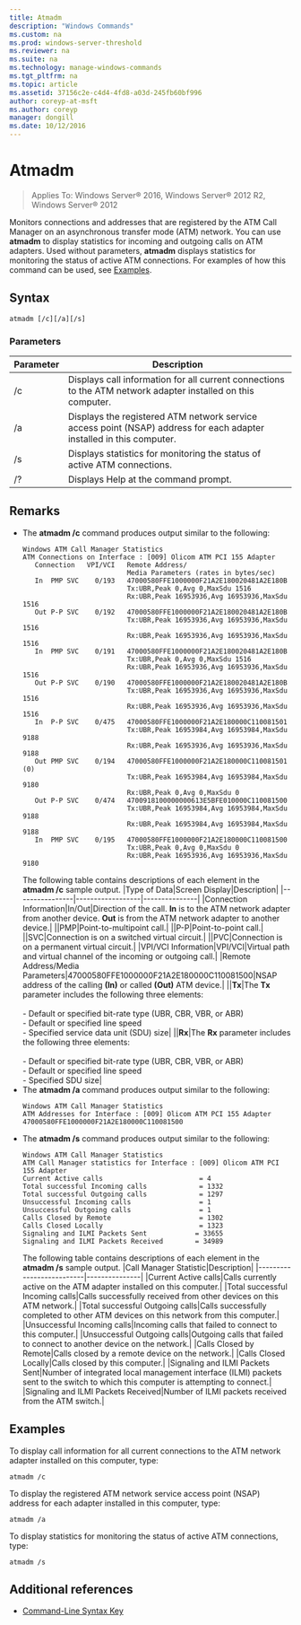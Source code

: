 ```yaml
---
title: Atmadm
description: "Windows Commands"
ms.custom: na
ms.prod: windows-server-threshold
ms.reviewer: na
ms.suite: na
ms.technology: manage-windows-commands
ms.tgt_pltfrm: na
ms.topic: article
ms.assetid: 37156c2e-c4d4-4fd8-a03d-245fb60bf996
author: coreyp-at-msft
ms.author: coreyp
manager: dongill
ms.date: 10/12/2016
---
```


# Atmadm

>Applies To: Windows Server&reg; 2016, Windows Server&reg; 2012 R2, Windows Server&reg; 2012

Monitors connections and addresses that are registered by the ATM Call Manager on an asynchronous transfer mode (ATM) network. You can use **atmadm** to display statistics for incoming and outgoing calls on ATM adapters. Used without parameters, **atmadm** displays statistics for monitoring the status of active ATM connections. For examples of how this command can be used, see [Examples](assetId:///c6d43992-8243-4f0a-8605-3152c8a8fe9a#BKMK_Examples).
## Syntax
```
atmadm [/c][/a][/s]
```
### Parameters
|Parameter|Description|
|-------------|---------------|
|/c|Displays call information for all current connections to the ATM network adapter installed on this computer.|
|/a|Displays the registered ATM network service access point (NSAP) address for each adapter installed in this computer.|
|/s|Displays statistics for monitoring the status of active ATM connections.|
|/?|Displays Help at the command prompt.|
## Remarks
-   The **atmadm /c** command produces output similar to the following:
    ```
    Windows ATM Call Manager Statistics
    ATM Connections on Interface : [009] Olicom ATM PCI 155 Adapter
       Connection   VPI/VCI   Remote Address/
                              Media Parameters (rates in bytes/sec)
       In  PMP SVC    0/193   47000580FFE1000000F21A2E180020481A2E180B
                              Tx:UBR,Peak 0,Avg 0,MaxSdu 1516
                              Rx:UBR,Peak 16953936,Avg 16953936,MaxSdu 1516
       Out P-P SVC    0/192   47000580FFE1000000F21A2E180020481A2E180B
                              Tx:UBR,Peak 16953936,Avg 16953936,MaxSdu 1516
                              Rx:UBR,Peak 16953936,Avg 16953936,MaxSdu 1516
       In  PMP SVC    0/191   47000580FFE1000000F21A2E180020481A2E180B
                              Tx:UBR,Peak 0,Avg 0,MaxSdu 1516
                              Rx:UBR,Peak 16953936,Avg 16953936,MaxSdu 1516
       Out P-P SVC    0/190   47000580FFE1000000F21A2E180020481A2E180B
                              Tx:UBR,Peak 16953936,Avg 16953936,MaxSdu 1516
                              Rx:UBR,Peak 16953936,Avg 16953936,MaxSdu 1516
       In  P-P SVC    0/475   47000580FFE1000000F21A2E180000C110081501
                              Tx:UBR,Peak 16953984,Avg 16953984,MaxSdu 9188
                              Rx:UBR,Peak 16953936,Avg 16953936,MaxSdu 9188
       Out PMP SVC    0/194   47000580FFE1000000F21A2E180000C110081501 (0)
                              Tx:UBR,Peak 16953984,Avg 16953984,MaxSdu 9180
                              Rx:UBR,Peak 0,Avg 0,MaxSdu 0
       Out P-P SVC    0/474   4700918100000000613E5BFE010000C110081500
                              Tx:UBR,Peak 16953984,Avg 16953984,MaxSdu 9188
                              Rx:UBR,Peak 16953984,Avg 16953984,MaxSdu 9188
       In  PMP SVC    0/195   47000580FFE1000000F21A2E180000C110081500
                              Tx:UBR,Peak 0,Avg 0,MaxSdu 0
                              Rx:UBR,Peak 16953936,Avg 16953936,MaxSdu 9180
    ```
    The following table contains descriptions of each element in the **atmadm /c** sample output.
    |Type of Data|Screen Display|Description|
    |----------------|------------------|---------------|
    |Connection Information|In/Out|Direction of the call.  **In** is to the ATM network adapter from another device.  **Out** is from the ATM network adapter to another device.|
    ||PMP|Point-to-multipoint call.|
    ||P-P|Point-to-point call.|
    ||SVC|Connection is on a switched virtual circuit.|
    ||PVC|Connection is on a permanent virtual circuit.|
    |VPI/VCI Information|VPI/VCI|Virtual path and virtual channel of the incoming or outgoing call.|
    |Remote Address/Media Parameters|47000580FFE1000000F21A2E180000C110081500|NSAP address of the calling **(In)** or called **(Out)** ATM device.|
    ||**Tx**|The **Tx** parameter includes the following three elements:<br /><br />-   Default or specified bit-rate type (UBR, CBR, VBR, or ABR)<br />-   Default or specified line speed<br />-   Specified service data unit (SDU) size|
    ||**Rx**|The **Rx** parameter includes the following three elements:<br /><br />-   Default or specified bit-rate type (UBR, CBR, VBR, or ABR)<br />-   Default or specified line speed<br />-   Specified SDU size|
-   The **atmadm /a** command produces output similar to the following:
    ```
    Windows ATM Call Manager Statistics
    ATM Addresses for Interface : [009] Olicom ATM PCI 155 Adapter
    47000580FFE1000000F21A2E180000C110081500
    ```
-   The **atmadm /s** command produces output similar to the following:
    ```
    Windows ATM Call Manager Statistics
    ATM Call Manager statistics for Interface : [009] Olicom ATM PCI 155 Adapter
    Current Active calls                        = 4
    Total successful Incoming calls             = 1332
    Total successful Outgoing calls             = 1297
    Unsuccessful Incoming calls                 = 1
    Unsuccessful Outgoing calls                 = 1
    Calls Closed by Remote                      = 1302
    Calls Closed Locally                        = 1323
    Signaling and ILMI Packets Sent            = 33655
    Signaling and ILMI Packets Received        = 34989
    ```
    The following table contains descriptions of each element in the **atmadm /s** sample output.
    |Call Manager Statistic|Description|
    |--------------------------|---------------|
    |Current Active calls|Calls currently active on the ATM adapter installed on this computer.|
    |Total successful Incoming calls|Calls successfully received from other devices on this ATM network.|
    |Total successful Outgoing calls|Calls successfully completed to other ATM devices on this network from this computer.|
    |Unsuccessful Incoming calls|Incoming calls that failed to connect to this computer.|
    |Unsuccessful Outgoing calls|Outgoing calls that failed to connect to another device on the network.|
    |Calls Closed by Remote|Calls closed by a remote device on the network.|
    |Calls Closed Locally|Calls closed by this computer.|
    |Signaling and ILMI Packets Sent|Number of integrated local management interface (ILMI) packets sent to the switch to which this computer is attempting to connect.|
    |Signaling and ILMI Packets Received|Number of ILMI packets received from the ATM switch.|
## <a name="BKMK_Examples"></a>Examples
To display call information for all current connections to the ATM network adapter installed on this computer, type:
```
atmadm /c
```
To display the registered ATM network service access point (NSAP) address for each adapter installed in this computer, type:
```
atmadm /a
```
To display statistics for monitoring the status of active ATM connections, type:
```
atmadm /s
```
## Additional references
-   [Command-Line Syntax Key](Command-Line-Syntax-Key.md)
